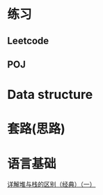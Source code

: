 
# 练习

## Leetcode

## POJ

# Data structure

# 套路(思路)

# 语言基础
[详解堆与栈的区别（经典）（一）](https://blog.csdn.net/gw_cs/article/details/6706810)<br>
